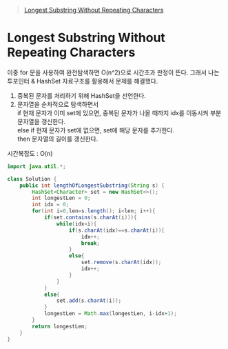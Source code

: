 > [Longest Substring Without Repeating Characters](https://leetcode.com/problems/longest-substring-without-repeating-characters/description/?envType=problem-list-v2&envId=rab78cw1)

# Longest Substring Without Repeating Characters

이중 for 문을 사용하여 완전탐색하면 O(n^2)으로 시간초과 판정이 뜬다. 그래서 나는 투포인터 & HashSet 자료구조를 활용해서 문제를 해결했다.

1. 중복된 문자를 처리하기 위해 HashSet을 선언한다.
2. 문자열을 순차적으로 탐색하면서 </br>
if 현재 문자가 이미 set에 있으면, 중복된 문자가 나올 때까지 idx를 이동시켜 부분 문자열을 갱신한다. </br>
else if 현재 문자가 set에 없으면, set에 해당 문자를 추가한다. </br>
then 문자열의 길이를 갱신한다.

시간복잡도 : O(n)




```java
import java.util.*;

class Solution {
    public int lengthOfLongestSubstring(String s) {
        HashSet<Character> set = new HashSet<>();
        int longestLen = 0;
        int idx = 0;
        for(int i=0,len=s.length(); i<len; i++){
            if(set.contains(s.charAt(i))){
                while(idx<i){
                    if(s.charAt(idx)==s.charAt(i)){
                        idx++;
                        break;
                    }
                    else{
                        set.remove(s.charAt(idx));
                        idx++;
                    }
                }
            }
            else{
                set.add(s.charAt(i));
            }
            longestLen = Math.max(longestLen, i-idx+1);
        }               
        return longestLen;
    }
}


```
